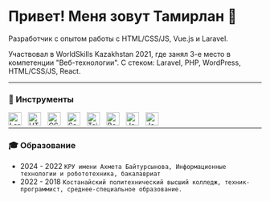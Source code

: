 # Привет! Меня зовут Тамирлан 👋

Разработчик с опытом работы с HTML/CSS/JS, Vue.js и Laravel.

Участвовал в WorldSkills Kazakhstan 2021, где занял 3-е место в компетенции "Веб-технологии". С стеком: Laravel, PHP, WordPress, HTML/CSS/JS, React.
___ 

###  🧰 Инструменты

<img align="left" alt="Laravel" width="26px" src="https://cdn.jsdelivr.net/gh/devicons/devicon@latest/icons/laravel/laravel-original.svg" style="padding-right:10px;"/>

<img align="left" alt="HTML5" width="26px" src="https://cdn.jsdelivr.net/gh/devicons/devicon/icons/html5/html5-original.svg" style="padding-right:10px;"/>

<img align="left" alt="CSS3" width="26px" src="https://cdn.jsdelivr.net/gh/devicons/devicon/icons/css3/css3-original.svg" style="padding-right:10px;"/>

<img align="left" alt="Sass" width="26px" src="https://cdn.jsdelivr.net/gh/devicons/devicon/icons/sass/sass-original.svg" style="padding-right:10px;" />

<img align="left" alt="TailwindCSS" width="26px" src="https://cdn.jsdelivr.net/gh/devicons/devicon/icons/tailwindcss/tailwindcss-original.svg" style="padding-right:10px;"/>

<img align="left" alt="Bootstrap" width="26px" src="https://cdn.jsdelivr.net/gh/devicons/devicon/icons/bootstrap/bootstrap-original.svg" style="padding-right:10px;"/>
<img align="left" alt="JavaScript" width="26px" src="https://cdn.jsdelivr.net/gh/devicons/devicon/icons/vuejs/vuejs-original.svg" style="padding-right:10px;" />
<img align="left" alt="JavaScript" width="26px" src="https://cdn.jsdelivr.net/gh/devicons/devicon/icons/javascript/javascript-original.svg" style="padding-right:10px;" />
<br>

___ 

### 🎓 Образование

- 2024 - 2022 `КРУ имени Ахмета Байтурсынова, Информационные технологии и робототехника, бакалавриат`
- 2022 - 2018 `Костанайский политехнический высший колледж, техник-программист, среднее-специальное образование.`